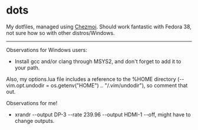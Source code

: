 # dots
My dotfiles, managed using [Chezmoi](https://www.chezmoi.io/).
Should work fantastic with Fedora 38, not sure how so with other distros/Windows.

---

Observations for Windows users:
- Install gcc and/or clang through MSYS2, and don't forget to add it to your path.

Also, my options.lua file includes a reference to the %HOME directory 
(-- vim.opt.undodir = os.getenv("HOME") .. "/.vim/undodir"), so comment that out.

Observations for me!
- xrandr --output DP-3 --rate 239.96 --output HDMI-1 --off, might have to change outputs.
